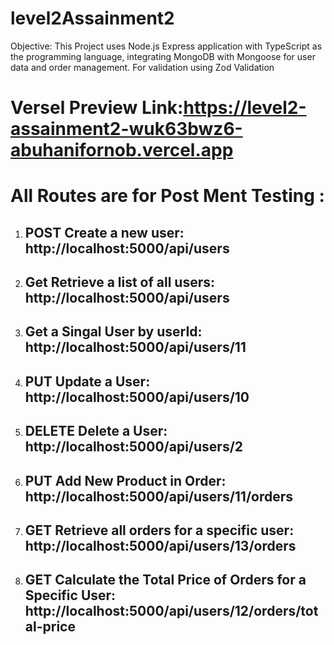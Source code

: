 # level2Assainment2
Objective: This Project uses Node.js Express application with TypeScript as the programming language, integrating MongoDB with Mongoose for user data and order management. For validation using Zod Validation 
# Versel Preview Link:https://level2-assainment2-wuk63bwz6-abuhanifornob.vercel.app 
# All Routes are for Post Ment Testing :
1. ## POST Create a new user: http://localhost:5000/api/users
2. ## Get Retrieve a list of all users: http://localhost:5000/api/users
3. ## Get a Singal User by userId: http://localhost:5000/api/users/11
4. ## PUT Update a User: http://localhost:5000/api/users/10
5. ## DELETE Delete a User: http://localhost:5000/api/users/2
6. ## PUT Add New Product in Order: http://localhost:5000/api/users/11/orders
7. ## GET Retrieve all orders for a specific user:  http://localhost:5000/api/users/13/orders
8. ## GET  Calculate the Total Price of Orders for a Specific User: http://localhost:5000/api/users/12/orders/total-price
